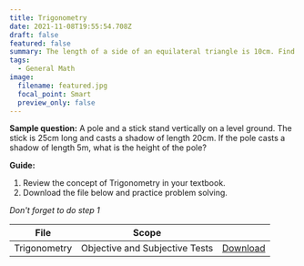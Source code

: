 ```yaml
---
title: Trigonometry
date: 2021-11-08T19:55:54.708Z
draft: false
featured: false
summary: The length of a side of an equilateral triangle is 10cm. Find the height of the triangle.
tags:
  - General Math
image:
  filename: featured.jpg
  focal_point: Smart
  preview_only: false
---
```


**Sample question:**  A pole and a stick stand vertically on a level ground. The stick is 25cm long and casts a shadow of length 20cm. If the pole casts a shadow of length 5m, what is the height of the pole?

**Guide:**
1. Review the concept of Trigonometry in your textbook.
2. Download the file below and practice problem solving.

_Don't forget to do step 1_

| File                       |  Scope                       |             |
| -------------------------- |------------------------------| ----------- |
| Trigonometry     | Objective and Subjective Tests    | [Download](https://drive.google.com/uc?export=download&id=1hDFI4y-mWkVwaNf3vvag5qKB5-zVDNf1)        |


